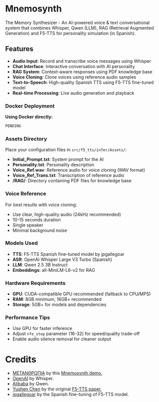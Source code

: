 # Mnemosynth
The Memory Synthesizer - An AI-powered voice & text conversational system that combines Whisper, Qwen (LLM), RAG (Retrieval Augmented Generation) and F5-TTS for personality simulation (in Spanish).

## Features

- **Audio Input**: Record and transcribe voice messages using Whisper
- **Chat Interface**: Interactive conversation with AI personality
- **RAG System**: Context-aware responses using PDF knowledge base
- **Voice Cloning**: Clone voices using reference audio samples
- **Text-to-Speech**: High-quality Spanish TTS using F5-TTS fine-tuned model
- **Real-time Processing**: Live audio generation and playback

### Docker Deployment

**Using Docker directly:**
```bash
PENDING
```

### Assets Directory

Place your configuration files in `src/f5_tts/infer/Assets/`:

- **Initial_Prompt.txt**: System prompt for the AI
- **Personality.txt**: Personality description
- **Voice_Ref.wav**: Reference audio for voice cloning (WAV format)
- **Voice_Ref_Trans.txt**: Transcription of reference audio
- **/RAG/**: Directory containing PDF files for knowledge base

### Voice Reference

For best results with voice cloning:
- Use clear, high-quality audio (24kHz recommended)
- 10-15 seconds duration
- Single speaker
- Minimal background noise

### Models Used

- **TTS**: F5-TTS Spanish fine-tuned model by jpgallegoar
- **ASR**: OpenAI Whisper Large V3 Turbo (Spanish)
- **LLM**: Qwen 2.5 3B Instruct
- **Embeddings**: all-MiniLM-L6-v2 for RAG

### Hardware Requirements

- **GPU**: CUDA-compatible GPU recommended (fallback to CPU/MPS)
- **RAM**: 8GB minimum, 16GB+ recommended
- **Storage**: 5GB+ for models and dependencies

### Performance Tips

- Use GPU for faster inference
- Adjust `nfe_step` parameter (16-32) for speed/quality trade-off
- Enable audio silence removal for cleaner output

# Credits
* [ΜΕΤΑΝΘΡΩΠΙΑ](https://github.com/METANTROP-IA) by this [Mnemosynth demo.](https://github.com/Metantrop-IA/Mnemosynth-02)
* [OpenAI](https://huggingface.co/openai) by Whisper.
* [Alibaba](https://huggingface.co/Qwen) by Qwen.                     
* [Yushen Chen](https://huggingface.co/SWivid) by the original [F5-TTS paper.](https://arxiv.org/abs/2410.06885)
* [jpgallegoar](https://github.com/jpgallegoar) by the Spanish fine-tuning of F5-TTS model.